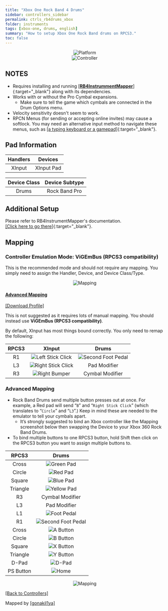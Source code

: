 ```yaml
---
title: "Xbox One Rock Band 4 Drums"
sidebar: controllers_sidebar
permalink: ctrls_rb4drums_xbox
folder: instruments
tags: [xbox-one, drums, english]
summary: "How to setup Xbox One Rock Band drums on RPCS3."
toc: false
---
```


<div align="center"> <img src="https://rb3pc.milohax.org/images/instruments/plat/xbx.png" alt="Platform" title="Platform"></div>

<div align="center"> <img src="https://rb3pc.milohax.org/images/instruments/cont/rbdrmscontroller.png" alt="Controller" title="Controller"></div>

## NOTES

* Requires installing and running [[**RB4InstrummentMapper**]](https://github.com/TheNathannator/RB4InstrumentMapper/){:target="_blank"} along with its dependencies.
* Works with or without the Pro Cymbal expansions.
	* Make sure to tell the game which cymbals are connected in the Drum Options menu.
* Velocity sensitivity doesn't seem to work.
* RPCN Menus (for sending or accepting online invites) may cause a softlock. You may need an alternative input method to navigate these menus, such as [[a typing keyboard or a gamepad]](https://rb3pc.milohax.org/ctrls_pads){:target="_blank"}.

## Pad Information

| Handlers | Devices |
|:------------------:|:---------------------:|
| XInput | XInput Pad |

| Device Class | Device Subtype |
|:------------------:|:---------------------:|
| Drums | Rock Band Pro |

## Additional Setup

Please refer to RB4InstrumentMapper's documentation.  
[[Click here to go there]](https://github.com/TheNathannator/RB4InstrumentMapper/blob/main/README.md){:target="_blank"}.

## Mapping

### Controller Emulation Mode: ViGEmBus (RPCS3 compatibility)

This is the recommended mode and should not require any mapping. You simply need to assign the Handler, Device, and Device Class/Type.

<div align="center"> <img src="https://rb3pc.milohax.org/images/instruments/maps/drmsxomapping.png" alt="Mapping" title="Mapping"></div>

<div class="panel-group" id="accordion">
                    <div class="panel panel-default">
                        <div class="panel-heading">
                            <h4 class="panel-title">
                                <a class="noCrossRef accordion-toggle" data-toggle="collapse" data-parent="#accordion" href="#controller-emulation-mode-vigembus">Advanced Mapping</a>
                            </h4>
                        </div>
                        <div id="controller-emulation-mode-vigembus" class="panel-collapse collapse noCrossRef">
                            <div class="panel-body">
<p><a href="https://github.com/hmxmilohax/rb3-pc/raw/refs/heads/main/downloads/instrument-repo/Xbox%20Rock%20Band%20Drums.7z">[Download Profile]</a></p>
<p>This is not suggested as it requires lots of manual mapping. You should instead use <strong>ViGEmBus (RPCS3 compatibility)</strong>.</p>
<p>By default, XInput has most things bound correctly. You only need to remap the following:</p>

<table>
<thead>
<tr>
<th align="center"><strong>RPCS3</strong></th>
<th align="center"><strong>XInput</strong></th>
<th align="center"><strong>Drums</strong></th>
</tr>
</thead>
<tbody>
<tr>
<td align="center">R1</td>
<td align="center"><img src="https://rb3pc.milohax.org/images/btns/ctrls/360/lsc.png" alt="Left Stick Click" title="Left Stick Click"></td>
<td align="center"><img src="https://rb3pc.milohax.org/images/btns/drms/rb/kp.png" alt="Second Foot Pedal" title="Second Foot Pedal"></td>
</tr>
<tr>
<td align="center">L3</td>
<td align="center"><img src="https://rb3pc.milohax.org/images/btns/ctrls/360/rsc.png" alt="Right Stick Click" title="Right Stick Click"></td>
<td align="center">Pad Modifier</td>
</tr>
<tr>
<td align="center">R3</td>
<td align="center"><img src="https://rb3pc.milohax.org/images/btns/ctrls/360/rb.png" alt="Right Bumper" title="Right Bumper"></td>
<td align="center">Cymbal Modifier</td>
</tr>
</tbody>
</table><h3 id="advanced-mapping">Advanced Mapping</h3>
<ul>
<li>Rock Band Drums send multiple button presses out at once. For example, a Red pad will send “<code>B</code>” and “<code>Right Stick Click</code>” (which translates to “<code>Circle</code>” and “<code>L3</code>”.) Keep in mind these are needed to the emulator to tell your cymbals apart.
<ul>
<li>It’s strongly suggested to bind an Xbox controller like the Mapping screenshot below then swapping the Device to your Xbox 360 Rock Band Drums.</li>
</ul>
</li>
<li>To bind multiple buttons to one RPCS3 button, hold Shift then click on the RPCS3 button you want to assign multiple buttons to.</li>
</ul>
<table>
<thead>
<tr>
<th align="center"><strong>RPCS3</strong></th>
<th align="center"><strong>Drums</strong></th>
</tr>
</thead>
<tbody>
<tr>
<td align="center">Cross</td>
<td align="center"><img src="https://rb3pc.milohax.org/images/btns/drms/rb/gp.png" alt="Green Pad" title="Green Pad"></td>
</tr>
<tr>
<td align="center">Circle</td>
<td align="center"><img src="https://rb3pc.milohax.org/images/btns/drms/rb/rp.png" alt="Red Pad" title="Red Pad"></td>
</tr>
<tr>
<td align="center">Square</td>
<td align="center"><img src="https://rb3pc.milohax.org/images/btns/drms/rb/bp.png" alt="Blue Pad" title="Blue Pad"></td>
</tr>
<tr>
<td align="center">Triangle</td>
<td align="center"><img src="https://rb3pc.milohax.org/images/btns/drms/rb/yp.png" alt="Yellow Pad" title="Yellow Pad"></td>
</tr>
<tr>
<td align="center">R3</td>
<td align="center">Cymbal Modifier</td>
</tr>
<tr>
<td align="center">L3</td>
<td align="center">Pad Modifier</td>
</tr>
<tr>
<td align="center">L1</td>
<td align="center"><img src="https://rb3pc.milohax.org/images/btns/drms/rb/kp.png" alt="Foot Pedal" title="Foot Pedal"></td>
</tr>
<tr>
<td align="center">R1</td>
<td align="center"><img src="https://rb3pc.milohax.org/images/btns/drms/rb/kp.png" alt="Second Foot Pedal" title="Second Foot Pedal"></td>
</tr>
<tr>
<td align="center">Cross</td>
<td align="center"><img src="https://rb3pc.milohax.org/images/btns/ctrls/360/a.png" alt="A Button" title="A Button"></td>
</tr>
<tr>
<td align="center">Circle</td>
<td align="center"><img src="https://rb3pc.milohax.org/images/btns/ctrls/360/b.png" alt="B Button" title="B Button"></td>
</tr>
<tr>
<td align="center">Square</td>
<td align="center"><img src="https://rb3pc.milohax.org/images/btns/ctrls/360/x.png" alt="X Button" title="X Button"></td>
</tr>
<tr>
<td align="center">Triangle</td>
<td align="center"><img src="https://rb3pc.milohax.org/images/btns/ctrls/360/y.png" alt="Y Button" title="Y Button"></td>
</tr>
<tr>
<td align="center">D-Pad</td>
<td align="center"><img src="https://rb3pc.milohax.org/images/btns/ctrls/xbox/dp.png" alt="D-Pad" title="D-Pad"></td>
</tr>
<tr>
<td align="center">PS Button</td>
<td align="center"><img src="https://rb3pc.milohax.org/images/btns/drms/rb/home.png" alt="Home" title="Home"></td>
</tr>
</tbody>
</table>
<p><div align="center"> <img src="https://rb3pc.milohax.org/images/instruments/maps/drmsxboxrbmapping.png" alt="Mapping" title="Mapping"></div></p>
                            </div>
                        </div>
                    </div>
                    <!-- /.panel -->
</div>
<!-- /.panel-group -->

[[Back to Controllers]](https://rb3pc.milohax.org/ctrls#instrument-list)

Mapped by [[gonakil1ya]](https://linktr.ee/Gonakil1ya)